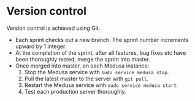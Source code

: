 # Version control

Version control is achieved using Git.

- Each sprint checks out a new branch. The sprint number increments upward by 1 integer.
- At the completion of the sprint, after all features, bug fixes etc have been thoroughly tested, merge the sprint into master.
- Once merged into master, on each Medusa instance:
  1. Stop the Medusa service with `sudo service medusa stop`.
  2. Pull the latest master to the server with `git pull`.
  3. Restart the Medusa service with `sudo service medusa start`.
  4. Test each production server thoroughly.
  
